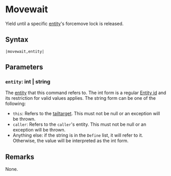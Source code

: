 # Movewait

Yield until a specific [entity](../../../Data%20format/Entity.md)'s forcemove lock is released.

## Syntax

````
|movewait,entity|
````

## Parameters

### `entity`: int | string

The [entity](../../../Data%20format/Entity.md) that this command refers to. The int form is a regular [Entity id](../Entity%20id.md) and its restriction for valid values applies. The string form can be one of the following:

* `this`: Refers to the [tailtarget](../../Notable%20local%20variable/tailtarget.md). This must not be null or an exception will be thrown.
* `caller`: Refers to the `caller`'s entity. This must not be null or an exception will be thrown.
* Anything else: if the string is in the `Define` list, it will refer to it. Otherwise, the value will be interpreted as the int form.

## Remarks

None.
